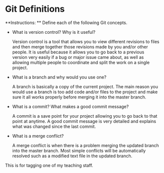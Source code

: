 # Git Definitions

**Instructions: ** Define each of the following Git concepts.

* What is version control?  Why is it useful?

	Version control is a tool that allows you to view different revisions to files and then merge together those revisions made by you and/or other people. It is useful because it allows you to go back to a previous version very easily if a bug or major issue came about, as well as allowing multiple people to coordinate and split the work on a single project.

* What is a branch and why would you use one?

	A branch is basically a copy of the current project. The main reason you would use a branch is too add code and/or files to the project and make sure it all works properly before merging it into the master branch.

* What is a commit? What makes a good commit message?

	A commit is a save point for your project allowing you to go back to that point at anytime. A good commit message is very detailed and explains what was changed since the last commit.

* What is a merge conflict?

	A merge conflict is when there is a problem merging the updated branch into the master branch. Most simple conflicts will be automatically resolved such as a modified text file in the updated branch.

This is for tagging one of my teaching staff.